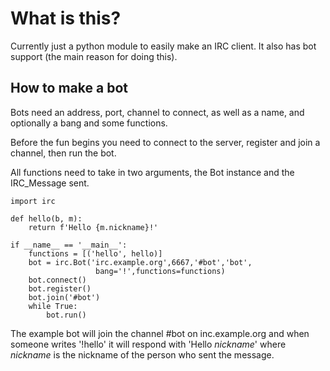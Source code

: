 # What is this?

Currently just a python module to easily make an IRC client.
It also has bot support (the main reason for doing this).

## How to make a bot

Bots need an address, port, channel to connect, as well as a name, and optionally a bang and some functions.

Before the fun begins you need to connect to the server, register and join a channel, then run the bot.

All functions need to take in two arguments, the Bot instance and the IRC\_Message sent.

```
import irc

def hello(b, m):
    return f'Hello {m.nickname}!'

if __name__ == '__main__':
    functions = [('hello', hello)]
    bot = irc.Bot('irc.example.org',6667,'#bot','bot',
                   bang='!',functions=functions)
    bot.connect()
    bot.register()
    bot.join('#bot')
    while True:
        bot.run()
```

The example bot will join the channel #bot on inc.example.org and when someone writes '!hello' it will respond with 'Hello *nickname*' where *nickname* is the nickname of the person who sent the message.
